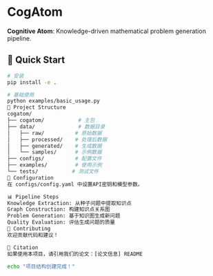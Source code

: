# CogAtom

**Cognitive Atom**: Knowledge-driven mathematical problem generation pipeline.

## 🚀 Quick Start

```bash
# 安装
pip install -e .

# 基础使用
python examples/basic_usage.py
📁 Project Structure
cogatom/
├── cogatom/           # 主包
├── data/              # 数据目录
│   ├── raw/          # 原始数据
│   ├── processed/    # 处理后数据
│   ├── generated/    # 生成数据
│   └── samples/      # 示例数据
├── configs/          # 配置文件
├── examples/         # 使用示例
└── tests/           # 测试文件
🔧 Configuration
在 configs/config.yaml 中设置API密钥和模型参数。

📊 Pipeline Steps
Knowledge Extraction: 从种子问题中提取知识点
Graph Construction: 构建知识点关系图
Problem Generation: 基于知识图生成新问题
Quality Evaluation: 评估生成问题的质量
🤝 Contributing
欢迎贡献代码和建议！

📄 Citation
如果使用本项目，请引用我们的论文：[论文信息] README

echo "项目结构创建完成！"
